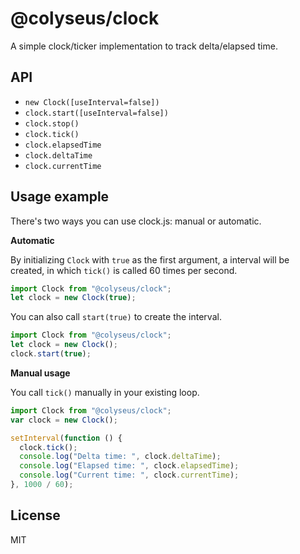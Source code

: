 # @colyseus/clock

A simple clock/ticker implementation to track delta/elapsed time.

## API

- `new Clock([useInterval=false])`
- `clock.start([useInterval=false])`
- `clock.stop()`
- `clock.tick()`
- `clock.elapsedTime`
- `clock.deltaTime`
- `clock.currentTime`

## Usage example

There's two ways you can use clock.js: manual or automatic.

**Automatic**

By initializing `Clock` with `true` as the first argument, a interval will be
created, in which `tick()` is called 60 times per second.

```typescript
import Clock from "@colyseus/clock";
let clock = new Clock(true);
```

You can also call `start(true)` to create the interval.

```javascript
import Clock from "@colyseus/clock";
let clock = new Clock();
clock.start(true);
```

**Manual usage**

You call `tick()` manually in your existing loop.

```typescript
import Clock from "@colyseus/clock";
var clock = new Clock();

setInterval(function () {
  clock.tick();
  console.log("Delta time: ", clock.deltaTime);
  console.log("Elapsed time: ", clock.elapsedTime);
  console.log("Current time: ", clock.currentTime);
}, 1000 / 60);
```

## License

MIT
